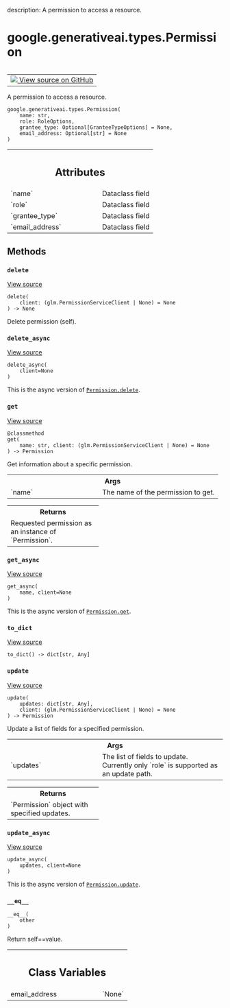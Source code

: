 description: A permission to access a resource.

<div itemscope itemtype="http://developers.google.com/ReferenceObject">
<meta itemprop="name" content="google.generativeai.types.Permission" />
<meta itemprop="path" content="Stable" />
<meta itemprop="property" content="__eq__"/>
<meta itemprop="property" content="__init__"/>
<meta itemprop="property" content="delete"/>
<meta itemprop="property" content="delete_async"/>
<meta itemprop="property" content="get"/>
<meta itemprop="property" content="get_async"/>
<meta itemprop="property" content="to_dict"/>
<meta itemprop="property" content="update"/>
<meta itemprop="property" content="update_async"/>
<meta itemprop="property" content="email_address"/>
</div>

# google.generativeai.types.Permission

<!-- Insert buttons and diff -->

<table class="tfo-notebook-buttons tfo-api nocontent" align="left">
<td>
  <a target="_blank" href="https://github.com/google/generative-ai-python/blob/master/google/generativeai/types/permission_types.py#L92-L267">
    <img src="https://www.tensorflow.org/images/GitHub-Mark-32px.png" />
    View source on GitHub
  </a>
</td>
</table>



A permission to access a resource.

<pre class="devsite-click-to-copy prettyprint lang-py tfo-signature-link">
<code>google.generativeai.types.Permission(
    name: str,
    role: RoleOptions,
    grantee_type: Optional[GranteeTypeOptions] = None,
    email_address: Optional[str] = None
)
</code></pre>



<!-- Placeholder for "Used in" -->




<!-- Tabular view -->
 <table class="responsive fixed orange">
<colgroup><col width="214px"><col></colgroup>
<tr><th colspan="2"><h2 class="add-link">Attributes</h2></th></tr>

<tr>
<td>
`name`<a id="name"></a>
</td>
<td>
Dataclass field
</td>
</tr><tr>
<td>
`role`<a id="role"></a>
</td>
<td>
Dataclass field
</td>
</tr><tr>
<td>
`grantee_type`<a id="grantee_type"></a>
</td>
<td>
Dataclass field
</td>
</tr><tr>
<td>
`email_address`<a id="email_address"></a>
</td>
<td>
Dataclass field
</td>
</tr>
</table>



## Methods

<h3 id="delete"><code>delete</code></h3>

<a target="_blank" class="external" href="https://github.com/google/generative-ai-python/blob/master/google/generativeai/types/permission_types.py#L122-L132">View source</a>

<pre class="devsite-click-to-copy prettyprint lang-py tfo-signature-link">
<code>delete(
    client: (glm.PermissionServiceClient | None) = None
) -> None
</code></pre>

Delete permission (self).


<h3 id="delete_async"><code>delete_async</code></h3>

<a target="_blank" class="external" href="https://github.com/google/generative-ai-python/blob/master/google/generativeai/types/permission_types.py#L134-L144">View source</a>

<pre class="devsite-click-to-copy prettyprint lang-py tfo-signature-link">
<code>delete_async(
    client=None
)
</code></pre>

This is the async version of <a href="../../../google/generativeai/types/Permission.md#delete"><code>Permission.delete</code></a>.


<h3 id="get"><code>get</code></h3>

<a target="_blank" class="external" href="https://github.com/google/generative-ai-python/blob/master/google/generativeai/types/permission_types.py#L231-L251">View source</a>

<pre class="devsite-click-to-copy prettyprint lang-py tfo-signature-link">
<code>@classmethod</code>
<code>get(
    name: str, client: (glm.PermissionServiceClient | None) = None
) -> Permission
</code></pre>

Get information about a specific permission.


<!-- Tabular view -->
 <table class="responsive fixed orange">
<colgroup><col width="214px"><col></colgroup>
<tr><th colspan="2">Args</th></tr>

<tr>
<td>
`name`
</td>
<td>
The name of the permission to get.
</td>
</tr>
</table>



<!-- Tabular view -->
 <table class="responsive fixed orange">
<colgroup><col width="214px"><col></colgroup>
<tr><th colspan="2">Returns</th></tr>
<tr class="alt">
<td colspan="2">
Requested permission as an instance of `Permission`.
</td>
</tr>

</table>



<h3 id="get_async"><code>get_async</code></h3>

<a target="_blank" class="external" href="https://github.com/google/generative-ai-python/blob/master/google/generativeai/types/permission_types.py#L253-L267">View source</a>

<pre class="devsite-click-to-copy prettyprint lang-py tfo-signature-link">
<code>get_async(
    name, client=None
)
</code></pre>

This is the async version of <a href="../../../google/generativeai/types/Permission.md#get"><code>Permission.get</code></a>.


<h3 id="to_dict"><code>to_dict</code></h3>

<a target="_blank" class="external" href="https://github.com/google/generative-ai-python/blob/master/google/generativeai/types/permission_types.py#L228-L229">View source</a>

<pre class="devsite-click-to-copy prettyprint lang-py tfo-signature-link">
<code>to_dict() -> dict[str, Any]
</code></pre>




<h3 id="update"><code>update</code></h3>

<a target="_blank" class="external" href="https://github.com/google/generative-ai-python/blob/master/google/generativeai/types/permission_types.py#L153-L188">View source</a>

<pre class="devsite-click-to-copy prettyprint lang-py tfo-signature-link">
<code>update(
    updates: dict[str, Any],
    client: (glm.PermissionServiceClient | None) = None
) -> Permission
</code></pre>

Update a list of fields for a specified permission.


<!-- Tabular view -->
 <table class="responsive fixed orange">
<colgroup><col width="214px"><col></colgroup>
<tr><th colspan="2">Args</th></tr>

<tr>
<td>
`updates`
</td>
<td>
The list of fields to update.
Currently only `role` is supported as an update path.
</td>
</tr>
</table>



<!-- Tabular view -->
 <table class="responsive fixed orange">
<colgroup><col width="214px"><col></colgroup>
<tr><th colspan="2">Returns</th></tr>
<tr class="alt">
<td colspan="2">
`Permission` object with specified updates.
</td>
</tr>

</table>



<h3 id="update_async"><code>update_async</code></h3>

<a target="_blank" class="external" href="https://github.com/google/generative-ai-python/blob/master/google/generativeai/types/permission_types.py#L190-L218">View source</a>

<pre class="devsite-click-to-copy prettyprint lang-py tfo-signature-link">
<code>update_async(
    updates, client=None
)
</code></pre>

This is the async version of <a href="../../../google/generativeai/types/Permission.md#update"><code>Permission.update</code></a>.


<h3 id="__eq__"><code>__eq__</code></h3>

<pre class="devsite-click-to-copy prettyprint lang-py tfo-signature-link">
<code>__eq__(
    other
)
</code></pre>

Return self==value.






<!-- Tabular view -->
 <table class="responsive fixed orange">
<colgroup><col width="214px"><col></colgroup>
<tr><th colspan="2"><h2 class="add-link">Class Variables</h2></th></tr>

<tr>
<td>
email_address<a id="email_address"></a>
</td>
<td>
`None`
</td>
</tr>
</table>


